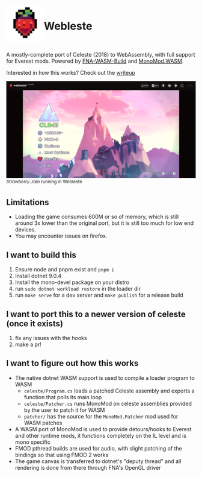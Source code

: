 <img src="frontend/public/app.webp" width=100 align="left">

<h1>Webleste</h1>

<br>

A mostly-complete port of Celeste (2018) to WebAssembly, with full support for Everest mods. Powered by [FNA-WASM-Build](https://github.com/r58playz/FNA-WASM-Build) and [MonoMod.WASM](https://github.com/r58Playz/MonoMod).


Interested in how this works? Check out the [writeup](https://velzie.rip/blog/celeste-wasm)

![Webleste demo image](assets/demo.png)
<sup><i>Strawberry Jam</i> running in Webleste</sup>

## Limitations

- Loading the game consumes 600M or so of memory, which is still around 3x lower than the original port, but it is still too much for low end devices.
- You may encounter issues on firefox.

## I want to build this

1. Ensure node and pnpm exist and `pnpm i`
2. Install dotnet 9.0.4
3. Install the mono-devel package on your distro
4. run `sudo dotnet workload restore` in the loader dir
5. run `make serve` for a dev server and `make publish` for a release build

## I want to port this to a newer version of celeste (once it exists)

1. fix any issues with the hooks
2. make a pr!

## I want to figure out how this works

- The native dotnet WASM support is used to compile a loader program to WASM
  - `celeste/Program.cs` loads a patched Celeste assembly and exports a function that polls its main loop
  - `celeste/Patcher.cs` runs MonoMod on celeste assemblies provided by the user to patch it for WASM
  - `patcher/` has the source for the `MonoMod.Patcher` mod used for WASM patches
- A WASM port of MonoMod is used to provide detours/hooks to Everest and other runtime mods, it functions completely on the IL level and is mono specific
- FMOD pthread builds are used for audio, with slight patching of the bindings so that using FMOD 2 works
- The game canvas is transferred to dotnet's "deputy thread" and all rendering is done from there through FNA's OpenGL driver
